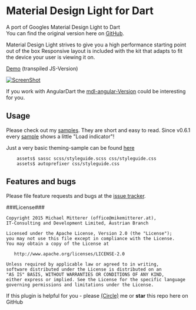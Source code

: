 # Material Design Light for Dart

A port of Googles Material Design Light to Dart<br>
You can find the original version here on [GitHub][mdlmaterial].

Material Design Light strives to give you a high performance starting point out of the box
Responsive layout is included with the kit that adapts to fit the device your user is viewing it on. 

[Demo][mdldemo] (transpiled JS-Version)

[![ScreenShot][promoimage]][mdldemo]

If you work with AngularDart the [mdl-angular-Version][mdlangular] could be interesting for you.

## Usage

Please check out my [samples][samples]. They are short and easy to read.
Since v0.6.1 every [sample][samples] shows a little "Load indicator"!

Just a very basic theming-sample can be found [here][themingsample]
```shell
    assets$ sassc scss/styleguide.scss css/styleguide.css
    assets$ autoprefixer css/styleguide.css
```

## Features and bugs

Please file feature requests and bugs at the [issue tracker][tracker].

###License###

    Copyright 2015 Michael Mitterer (office@mikemitterer.at),
    IT-Consulting and Development Limited, Austrian Branch

    Licensed under the Apache License, Version 2.0 (the "License");
    you may not use this file except in compliance with the License.
    You may obtain a copy of the License at

       http://www.apache.org/licenses/LICENSE-2.0

    Unless required by applicable law or agreed to in writing,
    software distributed under the License is distributed on an
    "AS IS" BASIS, WITHOUT WARRANTIES OR CONDITIONS OF ANY KIND,
    either express or implied. See the License for the specific language
    governing permissions and limitations under the License.


If this plugin is helpful for you - please [(Circle)](http://gplus.mikemitterer.at/) me
or **star** this repo here on GitHub


[tracker]: https://github.com/MikeMitterer/dart-mdl-material/issues
[mdlmaterial]: https://github.com/google/material-design-lite
[mdldemo]: http://mdl.mikemitterer.at/
[mdlangular]: https://github.com/MikeMitterer/dart-mdl-angular
[themingsample]: https://github.com/MikeMitterer/dart-mdl-angular/tree/master/example/styleguide/assets/scss
[samples]: https://github.com/MikeMitterer/dart-mdl/tree/master/example
[promoimage]: https://github.com/MikeMitterer/dart-mdl/blob/master/lib/images/mdl.mikemitterer.at-720px.jpg?raw=true

